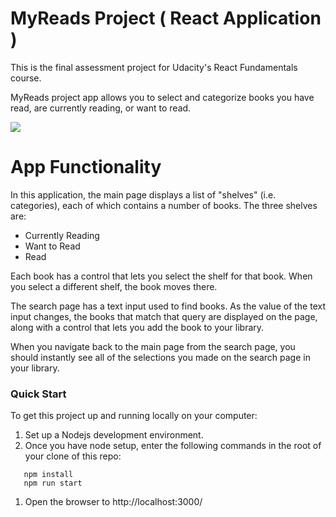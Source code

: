# MyReads Project ( React Application )

This is the final assessment project for Udacity's React Fundamentals course. 

MyReads project app allows you to select and categorize books you have read, are currently reading, or want to read.

![](https://video.udacity-data.com/topher/2017/May/590c0f12_react-project1-a/react-project1-a.png)

# App Functionality

In this application, the main page displays a list of "shelves" (i.e. categories), each of which contains a number of books. The three shelves are:

* Currently Reading
* Want to Read
* Read

Each book has a control that lets you select the shelf for that book. When you select a different shelf, the book moves there. 

The search page has a text input used to find books. 
As the value of the text input changes, the books that match that query are displayed on the page, along with a control that lets you add the book to your library.

When you navigate back to the main page from the search page, you should instantly see all of the selections you made on the search page in your library.


### Quick Start

To get this project up and running locally on your computer:

1. Set up a Nodejs development environment.
1. Once you have node setup, enter the following commands in the root of your clone of this repo:

```
   npm install
   npm run start

```

1. Open the browser to http://localhost:3000/
